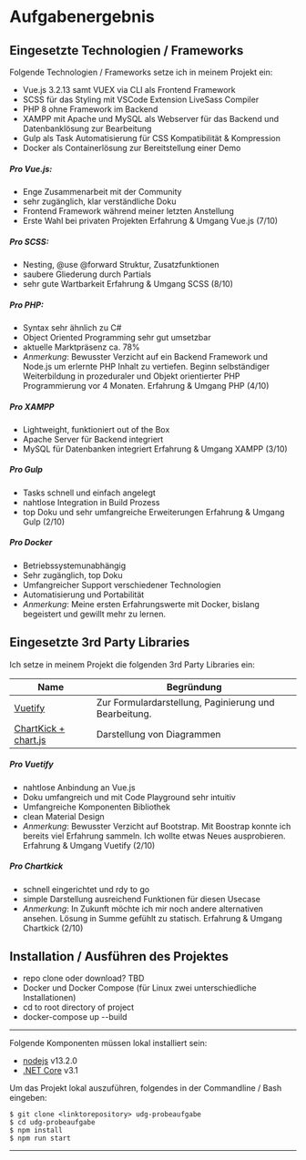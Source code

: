 # Aufgabenergebnis

## Eingesetzte Technologien / Frameworks

Folgende Technologien / Frameworks setze ich in meinem Projekt ein:

- Vue.js 3.2.13 samt VUEX via CLI als Frontend Framework
- SCSS für das Styling mit VSCode Extension LiveSass Compiler
- PHP 8 ohne Framework im Backend
- XAMPP mit Apache und MySQL als Webserver für das Backend und Datenbanklösung zur Bearbeitung
- Gulp als Task Automatisierung für CSS Kompatibilität & Kompression
- Docker als Containerlösung zur Bereitstellung einer Demo

##### Pro Vue.js:

- Enge Zusammenarbeit mit der Community
- sehr zugänglich, klar verständliche Doku
- Frontend Framework während meiner letzten Anstellung
- Erste Wahl bei privaten Projekten
  Erfahrung & Umgang Vue.js (7/10)

##### Pro SCSS:

- Nesting, @use @forward Struktur, Zusatzfunktionen
- saubere Gliederung durch Partials
- sehr gute Wartbarkeit
  Erfahrung & Umgang SCSS (8/10)

##### Pro PHP:

- Syntax sehr ähnlich zu C#
- Object Oriented Programming sehr gut umsetzbar
- aktuelle Marktpräsenz ca. 78%
- _Anmerkung_: Bewusster Verzicht auf ein Backend Framework und Node.js um erlernte PHP Inhalt zu vertiefen. Beginn selbständiger Weiterbildung in prozeduraler und Objekt orientierter PHP Programmierung vor 4 Monaten.
  Erfahrung & Umgang PHP (4/10)

##### Pro XAMPP

- Lightweight, funktioniert out of the Box
- Apache Server für Backend integriert
- MySQL für Datenbanken integriert
  Erfahrung & Umgang XAMPP (3/10)

##### Pro Gulp

- Tasks schnell und einfach angelegt
- nahtlose Integration in Build Prozess
- top Doku und sehr umfangreiche Erweiterungen
  Erfahrung & Umgang Gulp (2/10)

##### Pro Docker

- Betriebssystemunabhängig
- Sehr zugänglich, top Doku
- Umfangreicher Support verschiedener Technologien
- Automatisierung und Portabilität
- _Anmerkung_: Meine ersten Erfahrungswerte mit Docker, bislang begeistert und gewillt mehr zu lernen.

## Eingesetzte 3rd Party Libraries

Ich setze in meinem Projekt die folgenden 3rd Party Libraries ein:

| Name                                              | Begründung                                            |
| ------------------------------------------------- | ----------------------------------------------------- |
| [Vuetify](https://vuetifyjs.com/en/)              | Zur Formulardarstellung, Paginierung und Bearbeitung. |
| [ChartKick + chart.js](https://chartkick.com/vue) | Darstellung von Diagrammen                            |

##### Pro Vuetify

- nahtlose Anbindung an Vue.js
- Doku umfangreich und mit Code Playground sehr intuitiv
- Umfangreiche Komponenten Bibliothek
- clean Material Design
- _Anmerkung_: Bewusster Verzicht auf Bootstrap. Mit Boostrap konnte ich bereits viel Erfahrung sammeln. Ich wollte etwas Neues ausprobieren.
  Erfahrung & Umgang Vuetify (2/10)

##### Pro Chartkick

- schnell eingerichtet und rdy to go
- simple Darstellung ausreichend Funktionen für diesen Usecase
- _Anmerkung_: In Zukunft möchte ich mir noch andere alternativen ansehen. Lösung in Summe gefühlt zu statisch.
  Erfahrung & Umgang Chartkick (2/10)

## Installation / Ausführen des Projektes

- repo clone oder download? TBD
- Docker und Docker Compose (für Linux zwei unterschiedliche Installationen)
- cd to root directory of project
- docker-compose up --build

---

Folgende Komponenten müssen lokal installiert sein:

- [nodejs](https://nodejs.org/en/) v13.2.0
- [.NET Core](https://dotnet.microsoft.com/download) v3.1

Um das Projekt lokal auszuführen, folgendes in der Commandline / Bash eingeben:

```console
$ git clone <linktorepository> udg-probeaufgabe
$ cd udg-probeaufgabe
$ npm install
$ npm run start
```

---
